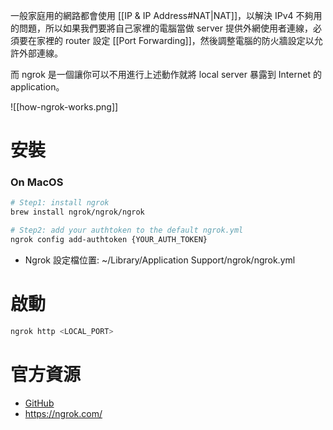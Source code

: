 一般家庭用的網路都會使用 [[IP & IP Address#NAT|NAT]]，以解決 IPv4 不夠用的問題，所以如果我們要將自己家裡的電腦當做 server 提供外網使用者連線，必須要在家裡的 router 設定 [[Port Forwarding]]，然後調整電腦的防火牆設定以允許外部連線。

而 ngrok 是一個讓你可以不用進行上述動作就將 local server 暴露到 Internet 的 application。

![[how-ngrok-works.png]]

# 安裝

### On MacOS

```bash
# Step1: install ngrok
brew install ngrok/ngrok/ngrok

# Step2: add your authtoken to the default ngrok.yml
ngrok config add-authtoken {YOUR_AUTH_TOKEN}
```

- Ngrok 設定檔位置: ~/Library/Application Support/ngrok/ngrok.yml

# 啟動

```sh
ngrok http <LOCAL_PORT>
```

# 官方資源

- [GitHub](https://github.com/inconshreveable/ngrok)
- <https://ngrok.com/>
